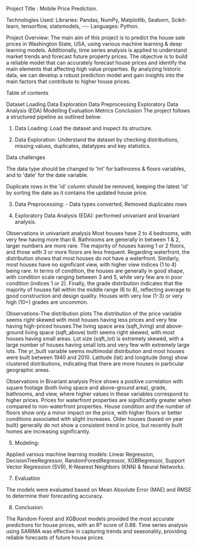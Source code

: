 Project Title : Mobile Price Prediction.

Technologies Used: Libraries: Pandas, NumPy, Matplotlib, Seaborn, Scikit-learn, tensorflow, statsmodels, --- Languages: Python.

Project Overview: The main aim of this project is to predict the house sale prices in Washington State, USA, using various machine learning & deep learning models. Additionally, time series analysis is applied to understand market trends and forecast future property prices. The objective is to build a reliable model that can accurately forecast house prices and identify the main elements that affecting high value properties. By analyzing historic data, we can develop a robust prediction model and gain insights into the main factors that contribute to higher house prices.

Table of contents

Dataset Loading
Data Exploration
Data Preprocessing
Exploratory Data Analysis (EDA)
Modelling
Evaluation Metrics
Conclusion
The project follows a structured pipeline as outlined below:

1. Data Loading: Load the dataset and inspect its structure.

2. Data Exploration: Understand the dataset by checking distributions, missing values, duplicates, datatypes and key statistics.

Data challenges

The data type should be changed to 'Int' for bathrooms & floors variables, and to 'date' for the date variable.

Duplicate rows in the 'id' column should be removed, keeping the latest 'id' by sorting the date as it contains the updated house price.

3. Data Preprocessing: - Data types converted, Removed duplicates rows

4. Exploratory Data Analysis (EDA): performed univariant and bivariant analysis.

Observations in univariant analysis
Most houses have 2 to 4 bedrooms, with very few having more than 6. Bathrooms are generally in between 1 & 2, larger numbers are more rare. The majority of houses having 1 or 2 floors, and those with 3 or more floors are less frequent. Regarding waterfront, the distribution shows that most houses do not have a waterfront. Similarly, most houses have no significant view, with higher view indices (1 to 4) being rare. In terms of condition, the houses are generally in good shape, with condition scale ranging between 3 and 5, while very few are in poor condition (indices 1 or 2). Finally, the grade distribution indicates that the majority of houses fall within the middle range (6 to 8), reflecting average to good construction and design quality. Houses with very low (1-3) or very high (10+) grades are uncommon.

Observations-The distribution plots
The distribution of the price variable seems right skewed with most houses having less prices and very few having high-priced houses.The living space area (sqft_living) and above-ground living space (sqft_above) both seems right skewed, with most houses having small areas. Lot size (sqft_lot) is extremely skewed, with a large number of houses having small lots and very few with extremely large lots. The yr_built variable seems multimodal distribution and most houses were built between 1940 and 2010. Latitude (lat) and longitude (long) show clustered distributions, indicating that there are more houses in particular geographic areas.

Observations in Bivariant analysis
Price shows a positive correlation with square footage (both living space and above-ground area), grade, bathrooms, and view, where higher values in these variables correspond to higher prices. Prices for waterfront properties are significantly greater when compared to non-waterfront properties. House condition and the number of floors show only a minor impact on the price, with higher floors or better conditions associated with slight increases. Older houses (based on year built) generally do not show a consistent trend in price, but recently built homes are increasing significantly.

5. Modeling:

Applied various machine learning models: Linear Regression, DecisionTreeRegressor, RandomForestRegressor, XGBRegressor, Support Vector Regression (SVR), K-Nearest Neighbors (KNN) & Neural Networks.

7. Evaluation

The models were evaluated based on Mean Absolute Error (MAE) and RMSE to determine their forecasting accuracy.

8. Conclusion:

The Random Forest and XGBoost models provided the most accurate predictions for house prices, with an R² score of 0.88.
Time series analysis using SARIMA was effective in capturing trends and seasonality, providing reliable forecasts of future house prices.
